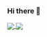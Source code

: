 ### Hi there 👋

<div style="display: space-between">
<a href="https://github.com/kylthyq">
<img align="center"src="https://github-readme-stats.vercel.app/api?username=kylthyq&show_icons=true&theme=gruvbox">
</a>
        
<a href="https://github.com/kylthyq">
<img align="center" src="https://github-readme-stats.vercel.app/api/top-langs/?username=kylthyq&layout=compact">
</a>
</div>
